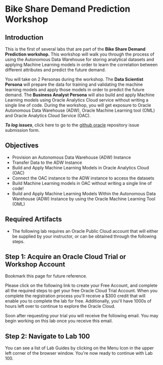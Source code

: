  # Bike Share Demand Prediction Workshop

## Introduction

This is the first of several labs that are part of the **Bike Share Demand Prediction workshop.** This workshop will walk you through the process of using the Autonomous Data Warehouse for storing analytical datasets and applying Machine Learning models in order to learn the correlation between different attributes and predict the future demand.

You will take on 2 Personas during the workshop. The **Data Scientist Persona** will prepare the data for training and validating the machine learning models and apply those models in order to predict the future demand. The **Business Analyst Persona** will also build and apply Machine Learning models using Oracle Analytics Cloud service without writing a single line of code. During the workshop, you will get exposure to Oracle Autonomous Data Warehouse (ADW), Oracle Machine Learning tool (OML) and Oracle Analytics Cloud Service (OAC).

**_To log issues_**, click here to go to the [github oracle](https://github.com/oracle/learning-library/issues/new) repository issue submission form.

## Objectives
- Provision an Autonomous Data Warehouse (ADW) Instance
- Transfer Data to the ADW Instance
- Build and Apply Machine Learning Models in Oracle Analytics Cloud (OAC)
- Connect the OAC instance to the ADW instance to access the datasets
- Build Machine Learning models in OAC without writing a single line of code!
- Build and Apply Machine Learning Models Within the Autonomous Data Warehouse (ADW) Instance by using the Oracle Machine Learning Tool (OML)

## Required Artifacts
- The following lab requires an Oracle Public Cloud account that will either be supplied by your instructor, or can be obtained through the following steps.

## Step 1: Acquire an Oracle Cloud Trial or Workshop Account
Bookmark this page for future reference.

Please click on the following link to create your Free Account, and complete all the required steps to get your free Oracle Cloud Trial Account. When you complete the registration process you'll receive a $300 credit that will enable you to complete the lab for free. Additionally, you'll have 1000s of hours left over to continue to explore the Oracle Cloud.

Soon after requesting your trial you will receive the following email. You may begin working on this lab once you receive this email.


## Step 2: Navigate to Lab 100
You can see a list of Lab Guides by clicking on the Menu Icon in the upper left corner of the browser window. You're now ready to continue with Lab 100.

